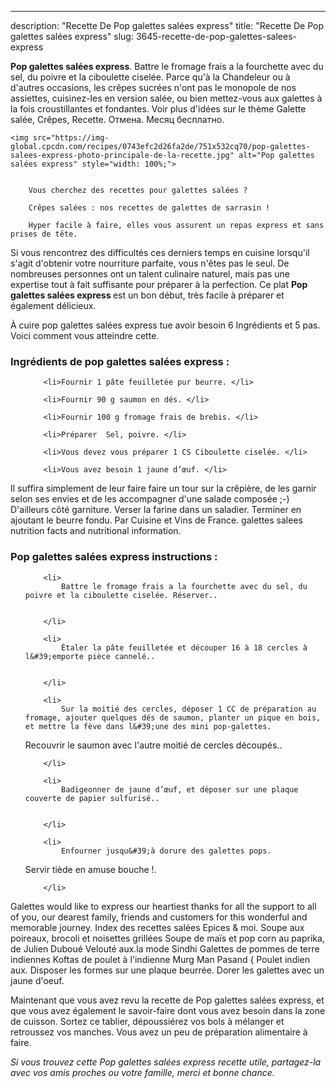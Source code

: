 ---
description: "Recette De Pop galettes salées express"
title: "Recette De Pop galettes salées express"
slug: 3645-recette-de-pop-galettes-salees-express

<p>
	<strong>Pop galettes salées express</strong>. 
	Battre le fromage frais a la fourchette avec du sel, du poivre et la ciboulette ciselée. Parce qu&#39;à la Chandeleur ou à d&#39;autres occasions, les crêpes sucrées n&#39;ont pas le monopole de nos assiettes, cuisinez-les en version salée, ou bien mettez-vous aux galettes à la fois croustillantes et fondantes. Voir plus d&#39;idées sur le thème Galette salée, Crêpes, Recette. Отмена. Месяц бесплатно.
</p>
<p>
	
	<img src="https://img-global.cpcdn.com/recipes/0743efc2d26fa2de/751x532cq70/pop-galettes-salees-express-photo-principale-de-la-recette.jpg" alt="Pop galettes salées express" style="width: 100%;">
	
	
		Vous cherchez des recettes pour galettes salées ?
	
		Crêpes salées : nos recettes de galettes de sarrasin !
	
		Hyper facile à faire, elles vous assurent un repas express et sans prises de tête.
	
</p>

Si vous rencontrez des difficultés ces derniers temps en cuisine lorsqu'il s'agit d'obtenir votre nourriture parfaite, vous n'êtes pas le seul. De nombreuses personnes ont un talent culinaire naturel, mais pas une expertise tout à fait suffisante pour préparer à la perfection. Ce plat <strong> Pop galettes salées express </strong> est un bon début, très facile à préparer et également délicieux.

<!--inarticleads1-->

À cuire pop galettes salées express tue avoir besoin 6 Ingrédients et 5 pas. Voici comment vous atteindre cette.

<h3>Ingrédients de pop galettes salées express :</h3>

<ol>
	
		<li>Fournir 1 pâte feuilletée pur beurre. </li>
	
		<li>Fournir 90 g saumon en dés. </li>
	
		<li>Fournir 100 g fromage frais de brebis. </li>
	
		<li>Préparer  Sel, poivre. </li>
	
		<li>Vous devez vous préparer 1 CS Ciboulette ciselée. </li>
	
		<li>Vous avez besoin 1 jaune d’œuf. </li>
	
</ol>

Il suffira simplement de leur faire faire un tour sur la crêpière, de les garnir selon ses envies et de les accompagner d&#39;une salade composée ;-) D&#39;ailleurs côté garniture. Verser la farine dans un saladier. Terminer en ajoutant le beurre fondu. Par Cuisine et Vins de France. galettes salees nutrition facts and nutritional information. 

<!--inarticleads2-->

<h3>Pop galettes salées express instructions :</h3>

<ol>
	
		<li>
			Battre le fromage frais a la fourchette avec du sel, du poivre et la ciboulette ciselée. Réserver..
			
			
		</li>
	
		<li>
			Étaler la pâte feuilletée et découper 16 à 18 cercles à l&#39;emporte pièce cannelé..
			
			
		</li>
	
		<li>
			Sur la moitié des cercles, déposer 1 CC de préparation au fromage, ajouter quelques dés de saumon, planter un pique en bois, et mettre la fève dans l&#39;une des mini pop-galettes.

Recouvrir le saumon avec l&#39;autre moitié de cercles découpés..
			
			
		</li>
	
		<li>
			Badigeonner de jaune d’œuf, et déposer sur une plaque couverte de papier sulfurisé..
			
			
		</li>
	
		<li>
			Enfourner jusqu&#39;à dorure des galettes pops.

Servir tiède en amuse bouche !.
			
			
		</li>
	
</ol>

Galettes would like to express our heartiest thanks for all the support to all of you, our dearest family, friends and customers for this wonderful and memorable journey. Index des recettes salées Epices &amp; moi. Soupe aux poireaux, brocoli et noisettes grillées Soupe de maïs et pop corn au paprika, de Julien Duboué Velouté aux.la mode Sindhi Galettes de pommes de terre indiennes Koftas de poulet à l&#39;indienne Murg Man Pasand { Poulet indien aux. Disposer les formes sur une plaque beurrée. Dorer les galettes avec un jaune d&#39;oeuf. 

<!--inarticleads1-->

<p>
Maintenant que vous avez revu la recette de Pop galettes salées express, et que vous avez également le savoir-faire dont vous avez besoin dans la zone de cuisson. Sortez ce tablier, dépoussiérez vos bols à mélanger et retroussez vos manches. Vous avez un peu de préparation alimentaire à faire.
</p>

<p>
<i>Si vous trouvez cette Pop galettes salées express recette utile, partagez-la avec vos amis proches ou votre famille, merci et bonne chance.</i>
</p>
